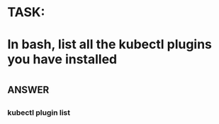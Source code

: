 
#
# TASK:
# In bash,  list all the kubectl plugins you have installed
#

##
## ANSWER
##

###
### kubectl plugin list
###

